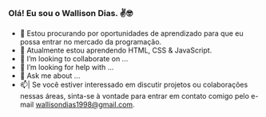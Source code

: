 ### Olá! Eu sou o Wallison Dias. ✌️🤓

- 🔭 Estou procurando por oportunidades de aprendizado para que eu possa entrar no mercado da programação.
- 🌱 Atualmente estou aprendendo HTML, CSS & JavaScript.
- 👯 I’m looking to collaborate on ...
- 🤔 I’m looking for help with ...
- 💬 Ask me about ...
- 📫| Se você estiver interessado em discutir projetos ou colaborações nessas áreas, sinta-se à vontade para entrar em contato comigo pelo e-mail wallisondias1998@gmail.com.
